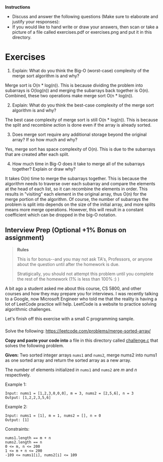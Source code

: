 **Instructions** 

- Discuss and answer the following questions (Make sure to elaborate and justify your responses):
- If you would like to hand write or draw your answers, then scan or take a picture of a file called exercises.pdf or exercises.png and put it in this directory.


# Exercises

1. Explain: What do you think the Big-O (worst-case) complexity of the merge sort algorithm is and why? 

Merge sort is O(n * log(n)). This is because dividing the problem into subarrays is O(log(n)) and merging
the subarrays back together is O(n). Combined, these two operations make merge sort O(n * log(n)).

2. Explain: What do you think the best-case complexity of the merge sort algorithm is and why?

The best case complexity of merge sort is still O(n * log(n)). This is because the split and recombine action
is done even if the array is already sorted.

3. Does merge sort require any additional storage beyond the original array? If so how much and why?

Yes, merge sort has space complexity of O(n). This is due to the subarrays that are created after each split.

4. How much time in Big-O does it take to merge all of the subarrays together? Explain or draw why?

It takes O(n) time to merge the subarrays together. This is because the algorithm needs to traverse over each
subarray and compare the elements at the head of each list, so it can recombine the elements in order. This
results in "visiting" each element in the original array, thus O(n) for the merge portion of the algorithm.
Of course, the number of subarrays the problem is split into depends on the size of the initial array, and 
more splits means more merge operations. However, this will result in a constant coefficient which can be
dropped in the big-O notation.


## Interview Prep (Optional +1% Bonus on assignment)

> **Rules** 
> 
> This is for bonus--and you may not ask TA's, Professors, or anyone about the question until after the homework is due.
> 
> Stratigically, you should not attempt this problem until you complete the rest of the homework (1% is less than 100% :) )

A bit ago a student asked me about this course, CS 5800, and other courses and how they may prepare you for interviews. I was recently talking to a Google, now Microsoft Engineer who told me that the reality is having a lot of LeetCode practice will help. LeetCode is a website to practice solving algorithmic challenges.

Let's finish off this exercise with a small C programming sample.

###

Solve the following: https://leetcode.com/problems/merge-sorted-array/

**Copy and paste your code into** a file in this directory called [challenge.c](./challenge.c) that solves the following problem.

**Given:** Two sorted integer arrays `nums1` and `nums2`, merge nums2 into nums1 as one sorted array and return the sorted array as a new array.

The number of elements initialized in `nums1` and `nums2` are *m* and *n* respectively.

Example 1:

```
Input: nums1 = [1,2,3,0,0,0], m = 3, nums2 = [2,5,6], n = 3
Output: [1,2,2,3,5,6]
```

Example 2:

```
Input: nums1 = [1], m = 1, nums2 = [], n = 0
Output: [1]
```

Constraints:

```
nums1.length == m + n
nums2.length == n
0 <= m, n <= 200
1 <= m + n <= 200
-109 <= nums1[i], nums2[i] <= 109
```
